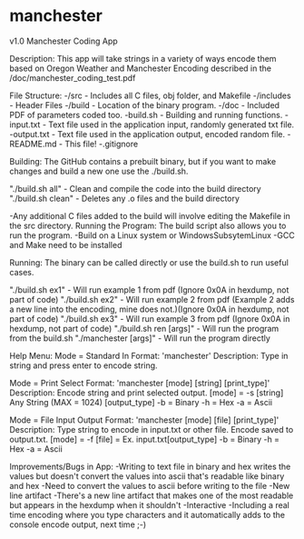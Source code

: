 # manchester
v1.0 Manchester Coding App

Description: This app will take strings in a variety of ways encode them based on Oregon Weather and Manchester Encoding described in the /doc/manchester_coding_test.pdf

File Structure:
-/src - Includes all C files, obj folder, and Makefile
-/includes - Header Files
-/build - Location of the binary program.
-/doc - Included PDF of parameters coded too.
-build.sh - Building and running functions.
-input.txt - Text file used in the application input, randomly generated txt file.
-output.txt - Text file used in the application output, encoded random file.
-README.md - This file!
-.gitignore

Building: The GitHub contains a prebuilt binary, but if you want to make changes and build a new one use the ./build.sh.

"./build.sh all" - Clean and compile the code into the build directory
"./build.sh clean" - Deletes any .o files and the build directory

-Any additional C files added to the build will involve editing the Makefile in the src directory.
Running the Program: The build script also allows you to run the program.
-Build on a Linux system or WindowsSubsytemLinux
-GCC and Make need to be installed

Running: The binary can be called directly or use the build.sh to run useful cases.

"./build.sh ex1" - Will run example 1 from pdf (Ignore 0x0A in hexdump, not part of code)
"./build.sh ex2" - Will run example 2 from pdf (Example 2 adds a new line into the encoding, mine does not.)(Ignore 0x0A in hexdump, not part of code)
"./build.sh ex3" - Will run example 3 from pdf (Ignore 0x0A in hexdump, not part of code)
"./build.sh ren [args]" - Will run the program from the build.sh
"./manchester [args]" - Will run the program directly

Help Menu:
Mode = Standard In
Format: 'manchester'
Description: Type in string and press enter to encode string.

Mode = Print Select
Format: 'manchester [mode] [string] [print_type]'
Description: Encode string and print selected output.
[mode] = -s
[string]
         Any String (MAX = 1024)
[output_type]
        -b = Binary
        -h = Hex
        -a = Ascii

Mode = File Input Output
Format: 'manchester [mode] [file] [print_type]'
Description: Type string to encode in input.txt or other file. Encode saved to output.txt.
[mode] = -f
[file] = Ex. input.txt[output_type]
        -b = Binary
        -h = Hex
        -a = Ascii

Improvements/Bugs in App:
-Writing to text file in binary and hex writes the values but doesn't convert the values into ascii that's readable like binary and hex
    -Need to convert the values to ascii before writing to the file
-New line artifact
    -There's a new line artifact that makes one of the most readable but appears in the hexdump when it shouldn't
-Interactive
    -Including a real time encoding where you type characters and it automatically adds to the console encode output, next time ;-)


